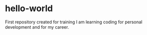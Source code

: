 # hello-world
First repository created for training 
I am learning coding for personal development and for my career. 
